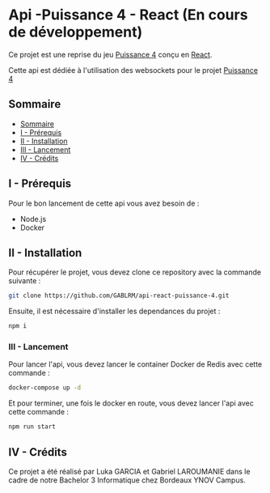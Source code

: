 # Api -Puissance 4 - React (En cours de développement)

Ce projet est une reprise du jeu [Puissance 4](https://fr.wikipedia.org/wiki/Puissance_4) conçu en [React](https://react.dev/).

Cette api est dédiée à l'utilisation des websockets pour le projet [Puissance 4](https://github.com/GABLRM/React-Puissance-4)

## Sommaire

- [Sommaire](#sommaire)
- [I - Prérequis](#i---prérequis)
- [II - Installation](#ii---installation)
- [III - Lancement](#iii---lancement)
- [IV - Crédits](#iv---crédits)

## I - Prérequis

Pour le bon lancement de cette api vous avez besoin de :

- Node.js
- Docker

## II - Installation

Pour récupérer le projet, vous devez clone ce repository avec la commande suivante :

```bash
git clone https://github.com/GABLRM/api-react-puissance-4.git
```

Ensuite, il est nécessaire d'installer les dependances du projet :

```bash
npm i
```

### III - Lancement

Pour lancer l'api, vous devez lancer le container Docker de Redis avec cette commande :

```bash
docker-compose up -d
```

Et pour terminer, une fois le docker en route, vous devez lancer l'api avec cette commande :

```bash
npm run start
```

## IV - Crédits

Ce projet a été réalisé par Luka GARCIA et Gabriel LAROUMANIE dans le cadre de notre Bachelor 3 Informatique chez Bordeaux YNOV Campus.
